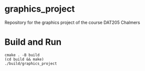 # graphics_project
Repository for the graphics project of the course DAT205 Chalmers

# Build and Run

    cmake . -B build
    (cd build && make)
    ./build/graphics_project
